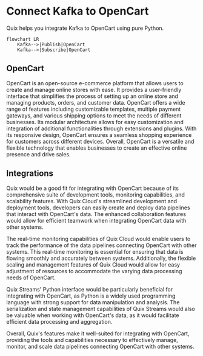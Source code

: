# Connect Kafka to OpenCart

Quix helps you integrate Kafka to OpenCart using pure Python.

```mermaid
flowchart LR
    Kafka-->|Publish|OpenCart
    Kafka-->|Subscribe|OpenCart
```

## OpenCart

OpenCart is an open-source e-commerce platform that allows users to create and manage online stores with ease. It provides a user-friendly interface that simplifies the process of setting up an online store and managing products, orders, and customer data. OpenCart offers a wide range of features including customizable templates, multiple payment gateways, and various shipping options to meet the needs of different businesses. Its modular architecture allows for easy customization and integration of additional functionalities through extensions and plugins. With its responsive design, OpenCart ensures a seamless shopping experience for customers across different devices. Overall, OpenCart is a versatile and flexible technology that enables businesses to create an effective online presence and drive sales.

## Integrations

Quix would be a good fit for integrating with OpenCart because of its comprehensive suite of development tools, monitoring capabilities, and scalability features. With Quix Cloud's streamlined development and deployment tools, developers can easily create and deploy data pipelines that interact with OpenCart's data. The enhanced collaboration features would allow for efficient teamwork when integrating OpenCart data with other systems.

The real-time monitoring capabilities of Quix Cloud would enable users to track the performance of the data pipelines connecting OpenCart with other systems. This real-time monitoring is essential for ensuring that data is flowing smoothly and accurately between systems. Additionally, the flexible scaling and management features of Quix Cloud would allow for easy adjustment of resources to accommodate the varying data processing needs of OpenCart.

Quix Streams' Python interface would be particularly beneficial for integrating with OpenCart, as Python is a widely used programming language with strong support for data manipulation and analysis. The serialization and state management capabilities of Quix Streams would also be valuable when working with OpenCart's data, as it would facilitate efficient data processing and aggregation.

Overall, Quix's features make it well-suited for integrating with OpenCart, providing the tools and capabilities necessary to effectively manage, monitor, and scale data pipelines connecting OpenCart with other systems.

